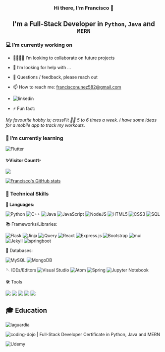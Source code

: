 <!--![BannerScreenshot 2022-12-06 164032](https://user-images.githubusercontent.com/110621165/206030675-7f3dd1ce-8f96-4242-8cf6-d24a731165c5.png)
<img src="https://user-images.githubusercontent.com/110621165/206030675-7f3dd1ce-8f96-4242-8cf6-d24a731165c5.png" alt="my banner">-->
<h3 align="center">
   Hi there, I'm Francisco 👋
</h3>
<h2 align="center">
   I'm a Full-Stack Developer in <code>Python</code>, <code>Java</code> and <code>MERN</code> 
</h2>

### 💻 I’m currently working on
 
- 👨‍💻👩‍💻 I’m looking to collaborate on future projects
- 🤔 I’m looking for help with ...
- 💬 Questions / feedback, please reach out
- 📫 How to reach me: francisconunez582@gmail.com
- ![linkedin](https://img.shields.io/badge/linkedin-informational?style=flat&logo=linkedin&message="linkedin.com/in/franknz"&color=0A66C2)

- ⚡ Fun fact:

<cite>My favourite hobby is; crossFit 🏋️‍♀️ 5 to 6 times a week.<cite> I have some ideas for a mobile app to track my workouts.
   
### 🌱 I’m currently learning

![Flutter](https://img.shields.io/badge/Flutter-%2302569B.svg?style=for-the-badge&logo=Flutter&logoColor=white)

<h4>✨Visitor Count✨</h4>

<img src="https://profile-counter.glitch.me/F-Nunnez/count.svg" />

[![Francisco's GitHub stats](https://github-readme-stats.vercel.app/api?username=F-Nunnez)](https://github.com/F-Nunnez/github-readme-stats)

### 💼 Technical Skills
**🔣 Languages:**

![Python](https://img.shields.io/badge/python-3670A0?style=for-the-badge&logo=python&logoColor=ffdd54)
![C++](https://img.shields.io/badge/c++-%2300599C.svg?style=for-the-badge&logo=c%2B%2B&logoColor=white)
![Java](https://img.shields.io/badge/java-%23ED8B00.svg?style=for-the-badge&logo=java&logoColor=white)
![JavaScript](https://img.shields.io/badge/javascript-%23323330.svg?style=for-the-badge&logo=javascript&logoColor=%23F7DF1E)
![NodeJS](https://img.shields.io/badge/node.js-6DA55F?style=for-the-badge&logo=node.js&logoColor=white)
![HTML5](https://img.shields.io/badge/html5-%23E34F26.svg?style=for-the-badge&logo=html5&logoColor=white)
![CSS3](https://img.shields.io/badge/css3-%231572B6.svg?style=for-the-badge&logo=css3&logoColor=white)
![SQL](https://user-images.githubusercontent.com/110621165/206093364-e0a9e92c-2de0-485d-8421-7cf65a78a9b0.png)

📚 Frameworks/Libraries:

![Flask](https://img.shields.io/badge/flask-%23000.svg?style=for-the-badge&logo=flask&logoColor=white)
![Jinja](https://img.shields.io/badge/jinja-white.svg?style=for-the-badge&logo=jinja&logoColor=black)
![jQuery](https://img.shields.io/badge/jquery-%230769AD.svg?style=for-the-badge&logo=jquery&logoColor=white)
![React](https://img.shields.io/badge/react-%2320232a.svg?style=for-the-badge&logo=react&logoColor=%2361DAFB)
![Express.js](https://img.shields.io/badge/express.js-%23404d59.svg?style=for-the-badge&logo=express&logoColor=%2361DAFB)
![Bootstrap](https://img.shields.io/badge/bootstrap-%23563D7C.svg?style=for-the-badge&logo=bootstrap&logoColor=white)
![mui](https://img.shields.io/badge/mui-%23563D7C.svg?style=for-the-badge&logo=mui&logoColor=white)   
![Jekyll](https://img.shields.io/badge/jekyll-%23404d59.svg?style=for-the-badge&logo=jekyll&logoColor=CC0000)
![springboot](https://img.shields.io/badge/springboot-%6DB33F.svg?style=for-the-badge&logo=springboot&logoColor=white)

💽 Databases:

![MySQL](https://img.shields.io/badge/mysql-%2300f.svg?style=for-the-badge&logo=mysql&logoColor=white)
![MongoDB](https://img.shields.io/badge/MongoDB-%234ea94b.svg?style=for-the-badge&logo=mongodb&logoColor=white)

🪡 IDEs/Editors
![Visual Studio](https://img.shields.io/badge/Visual%20Studio-5C2D91.svg?style=for-the-badge&logo=visual-studio&logoColor=white)
![Atom](https://img.shields.io/badge/Atom-%2366595C.svg?style=for-the-badge&logo=atom&logoColor=white)
![Spring](https://img.shields.io/badge/spring-%236DB33F.svg?style=for-the-badge&logo=spring&logoColor=white)
![Jupyter Notebook](https://img.shields.io/badge/jupyter-%23FA0F00.svg?style=for-the-badge&logo=jupyter&logoColor=white)

🛠️ Tools

![](https://img.shields.io/badge/NPM-informational?style=flat&logo=NPM&color=CB3837)
![](https://img.shields.io/badge/Heroku-informational?style=flat&logo=Heroku&color=430098)
![](https://img.shields.io/badge/Git-informational?style=flat&logo=Git&color=F05032)
![](https://img.shields.io/badge/Hyper-informational?style=flat&logo=Hyper&color=000000)
![](https://img.shields.io/badge/GitHub-informational?style=flat&logo=GitHub&color=181717)

## 🎓 Education
![laguardia](https://user-images.githubusercontent.com/110621165/206085847-0aec380e-ca9b-4ba4-ac37-13932515b735.png)

![coding-dojo](https://user-images.githubusercontent.com/110621165/206084000-2a50d121-e7aa-489f-bd69-e2c01e378a3e.png) | Full-Stack Developer Certificate in Python, Java and MERN

![Udemy](https://img.shields.io/badge/Udemy-A435F0?style=for-the-badge&logo=Udemy&logoColor=white)
